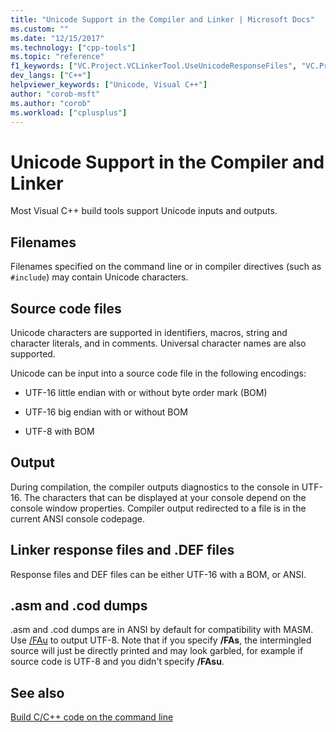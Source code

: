 ```yaml
---
title: "Unicode Support in the Compiler and Linker | Microsoft Docs"
ms.custom: ""
ms.date: "12/15/2017"
ms.technology: ["cpp-tools"]
ms.topic: "reference"
f1_keywords: ["VC.Project.VCLinkerTool.UseUnicodeResponseFiles", "VC.Project.VCLibrarianTool.UseUnicodeResponseFiles", "VC.Project.VCCLCompilerTool.UseUnicodeResponseFiles", "VC.Project.VCXDCMakeTool.UseUnicodeResponseFiles"]
dev_langs: ["C++"]
helpviewer_keywords: ["Unicode, Visual C++"]
author: "corob-msft"
ms.author: "corob"
ms.workload: ["cplusplus"]
---
```

# Unicode Support in the Compiler and Linker

Most Visual C++ build tools support Unicode inputs and outputs.

## Filenames

Filenames specified on the command line or in compiler directives (such as `#include`) may contain Unicode characters.

## Source code files

Unicode characters are supported in identifiers, macros, string and character literals, and in comments.  Universal character names are also supported.

Unicode can be input into a source code file in the following encodings:

- UTF-16 little endian with or without byte order mark (BOM)

- UTF-16 big endian with or without BOM

- UTF-8 with BOM

## Output

During compilation, the compiler outputs diagnostics to the console in UTF-16.  The characters that can be displayed at your console depend on the console window properties.  Compiler output redirected to a file is in the current ANSI console codepage.

## Linker response files and .DEF files

Response files and DEF files can be either UTF-16 with a BOM, or ANSI.

## .asm and .cod dumps

.asm and .cod dumps are in ANSI by default for compatibility with MASM. Use [/FAu](../../build/reference/fa-fa-listing-file.md) to output UTF-8. Note that if you specify **/FAs**, the intermingled source will just be directly printed and may look garbled, for example if source code is UTF-8 and you didn't specify **/FAsu**.

## See also

[Build C/C++ code on the command line](../../build/building-on-the-command-line.md)